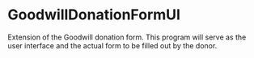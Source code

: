 # GoodwillDonationFormUI

Extension of the Goodwill donation form. This program will serve as the user interface and the actual form to be filled out by the donor.
